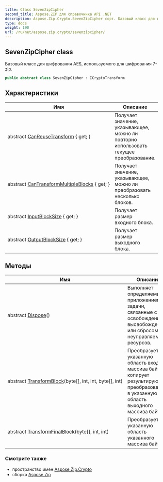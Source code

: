 ```yaml
---
title: Class SevenZipCipher
second_title: Aspose.ZIP для справочника API .NET
description: Aspose.Zip.Crypto.SevenZipCipher сорт. Базовый класс для шифрования AES используемого для шифрования 7zip.
type: docs
weight: 190
url: /ru/net/aspose.zip.crypto/sevenzipcipher/
---
```

## SevenZipCipher class

Базовый класс для шифрования AES, используемого для шифрования 7-zip.

```csharp
public abstract class SevenZipCipher : ICryptoTransform
```

## Характеристики

| Имя | Описание |
| --- | --- |
| abstract [CanReuseTransform](../../aspose.zip.crypto/sevenzipcipher/canreusetransform/) { get; } | Получает значение, указывающее, можно ли повторно использовать текущее преобразование. |
| abstract [CanTransformMultipleBlocks](../../aspose.zip.crypto/sevenzipcipher/cantransformmultipleblocks/) { get; } | Получает значение, указывающее, можно ли преобразовать несколько блоков. |
| abstract [InputBlockSize](../../aspose.zip.crypto/sevenzipcipher/inputblocksize/) { get; } | Получает размер входного блока. |
| abstract [OutputBlockSize](../../aspose.zip.crypto/sevenzipcipher/outputblocksize/) { get; } | Получает размер выходного блока. |

## Методы

| Имя | Описание |
| --- | --- |
| abstract [Dispose](../../aspose.zip.crypto/sevenzipcipher/dispose/)() | Выполняет определяемые приложением задачи, связанные с освобождением, высвобождением или сбросом неуправляемых ресурсов. |
| abstract [TransformBlock](../../aspose.zip.crypto/sevenzipcipher/transformblock/)(byte[], int, int, byte[], int) | Преобразует указанную область входного массива байтов и копирует результирующее преобразование в указанную область выходного массива байтов. |
| abstract [TransformFinalBlock](../../aspose.zip.crypto/sevenzipcipher/transformfinalblock/)(byte[], int, int) | Преобразует указанную область указанного массива байтов. |

### Смотрите также

* пространство имен [Aspose.Zip.Crypto](../../aspose.zip.crypto/)
* сборка [Aspose.Zip](../../)


